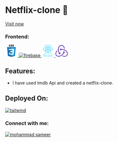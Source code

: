 #  Netflix-clone :rocket:

[Visit now](https://netflix-clone-e421d.web.app)

<h3 align="left">Frontend:</h3>
<p align="left"> <a href="https://www.w3schools.com/css/" target="_blank" rel="noreferrer"> <img src="https://raw.githubusercontent.com/devicons/devicon/master/icons/css3/css3-original-wordmark.svg" alt="css3" width="40" height="40"/> </a> <a href="https://firebase.google.com/" target="_blank" rel="noreferrer"> <img src="https://www.vectorlogo.zone/logos/firebase/firebase-icon.svg" alt="firebase" width="40" height="40"/> </a> <a href="https://reactjs.org/" target="_blank" rel="noreferrer"> <img src="https://raw.githubusercontent.com/devicons/devicon/master/icons/react/react-original-wordmark.svg" alt="react" width="40" height="40"/> </a> <a href="https://redux.js.org" target="_blank" rel="noreferrer"> <img src="https://raw.githubusercontent.com/devicons/devicon/master/icons/redux/redux-original.svg" alt="redux" width="40" height="40"/> </a> </p>


## Features:

* I have used tmdb Api and created a netflix-clone.

## Deployed On:
   <p align="left">  <a href="https://firebase.google.com/" target="_blank" rel="noreferrer"> <img src="https://upload.wikimedia.org/wikipedia/commons/thumb/3/37/Firebase_Logo.svg/1280px-Firebase_Logo.svg.png" alt="tailwind" width="110" height="55"/> </a> </p>
   
   <h3 align="left">Connect with me:</h3>
<p align="left">
<a href="https://www.linkedin.com/in/mohammad-sameer-71396621b/" target="blank"><img align="center" src="https://raw.githubusercontent.com/rahuldkjain/github-profile-readme-generator/master/src/images/icons/Social/linked-in-alt.svg" alt="mohammad sameer" height="30" width="40" /></a>
</p>

